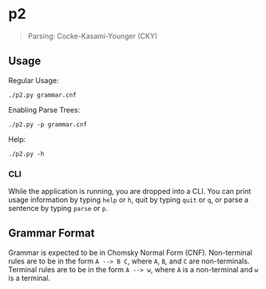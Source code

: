 # p2

> Parsing: Cocke-Kasami-Younger (CKY)


## Usage

Regular Usage:

```
./p2.py grammar.cnf
```

Enabling Parse Trees:

```
./p2.py -p grammar.cnf
```

Help:

```
./p2.py -h
```


### CLI

While the application is running, you are dropped into a CLI.  You can
print usage information by typing `help` or `h`, quit by typing `quit`
or `q`, or parse a sentence by typing `parse` or `p`.


## Grammar Format

Grammar is expected to be in Chomsky Normal Form (CNF).  Non-terminal
rules are to be in the form `A --> B C`, where `A`, `B`, and `C` are
non-terminals.  Terminal rules are to be in the form `A --> w`, where
`A` is a non-terminal and `w` is a terminal.
